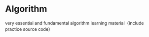 # Algorithm
very essential and fundamental algorithm learning material（include practice source code）
